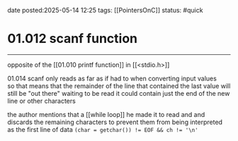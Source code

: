date posted:2025-05-14 12:25
tags: [[PointersOnC]]
status: #quick
# 01.012 scanf function
---
opposite of the [[01.010 printf function]]
in [[<stdio.h>]] 

01.014 
scanf only reads as far as if had to when converting input values  
so that means that the remainder of the line that contained the last value will still be "out there" waiting to be read 
it could contain just the end of the new line or other characters 

the author mentions that a [[while loop]] he made it to read and and discards the remaining characters to prevent them from being interpreted  as the first line of data 
`(char = getchar()) != EOF && ch != '\n'`
